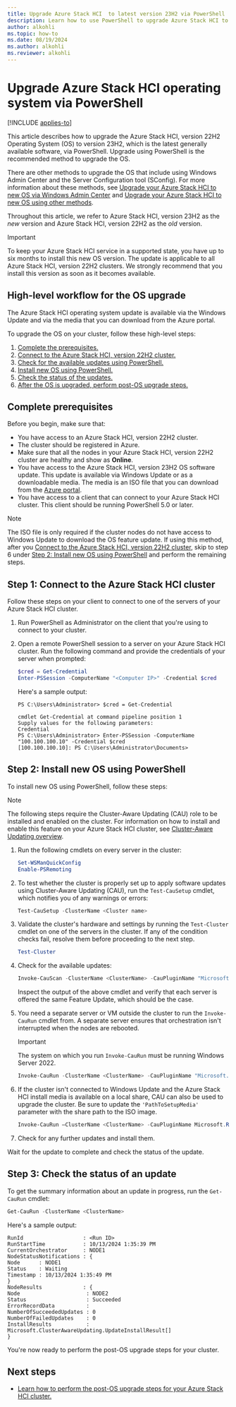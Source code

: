 ```yaml
---
title: Upgrade Azure Stack HCI  to latest version 23H2 via PowerShell
description: Learn how to use PowerShell to upgrade Azure Stack HCI to latest version 23H2.
author: alkohli
ms.topic: how-to
ms.date: 08/19/2024
ms.author: alkohli
ms.reviewer: alkohli
---
```


# Upgrade Azure Stack HCI operating system via PowerShell

[!INCLUDE [applies-to](../../includes/hci-applies-to-23h2-22h2.md)]

This article describes how to upgrade the Azure Stack HCI, version 22H2 Operating System (OS) to version 23H2, which is the latest generally available software, via PowerShell. Upgrade using PowerShell is the recommended method to upgrade the OS.

There are other methods to upgrade the OS that include using Windows Admin Center and the Server Configuration tool (SConfig). For more information about these methods, see [Upgrade your Azure Stack HCI to new OS via Windows Admin Center](./upgrade-22h2-to-23h2-windows-admin-center.md) and [Upgrade your Azure Stack HCI to new OS using other methods](./upgrade-22h2-to-23h2-other-methods.md).

Throughout this article, we refer to Azure Stack HCI, version 23H2 as the *new* version and Azure Stack HCI, version 22H2 as the *old* version.

> [!IMPORTANT]
> To keep your Azure Stack HCI service in a supported state, you have up to six months to install this new OS version. The update is applicable to all Azure Stack HCI, version 22H2 clusters. We strongly recommend that you install this version as soon as it becomes available.

## High-level workflow for the OS upgrade

The Azure Stack HCI operating system update is available via the Windows Update and via the media that you can download from the Azure portal.

To upgrade the OS on your cluster, follow these high-level steps:

1. [Complete the prerequisites.](#complete-prerequisites)
1. [Connect to the Azure Stack HCI, version 22H2 cluster.](#step-1-connect-to-the-azure-stack-hci-cluster)
1. [Check for the available updates using PowerShell.](#step-1-connect-to-the-azure-stack-hci-cluster)
1. [Install new OS using PowerShell.](#step-2-install-new-os-using-powershell)
1. [Check the status of the updates.](#step-3-check-the-status-of-an-update)
1. [After the OS is upgraded, perform post-OS upgrade steps.](#next-steps)

## Complete prerequisites

Before you begin, make sure that:

- You have access to an Azure Stack HCI, version 22H2 cluster.
- The cluster should be registered in Azure.
- Make sure that all the nodes in your Azure Stack HCI, version 22H2 cluster are healthy and show as **Online**.
- You have access to the Azure Stack HCI, version 23H2 OS software update. This update is available via Windows Update or as a downloadable media. The media is an ISO file that you can download from the [Azure portal](https://portal.azure.com/#view/Microsoft_Azure_HybridCompute/AzureArcCenterBlade/~/hciGetStarted).
- You have access to a client that can connect to your Azure Stack HCI cluster. This client should be running PowerShell 5.0 or later.

> [!NOTE]
> The ISO file is only required if the cluster nodes do not have access to Windows Update to download the OS feature update.  If using this method, after you [Connect to the Azure Stack HCI, version 22H2 cluster](#step-1-connect-to-the-azure-stack-hci-cluster), skip to step 6 under [Step 2: Install new OS using PowerShell](#step-2-install-new-os-using-powershell) and perform the remaining steps.

## Step 1: Connect to the Azure Stack HCI cluster

Follow these steps on your client to connect to one of the servers of your Azure Stack HCI cluster.

1. Run PowerShell as Administrator on the client that you're using to connect to your cluster.
1. Open a remote PowerShell session to a server on your Azure Stack HCI cluster. Run the following command and provide the credentials of your server when prompted:

   ```powershell
   $cred = Get-Credential
   Enter-PSSession -ComputerName "<Computer IP>" -Credential $cred 
   ```
   
   Here's a sample output:

   ```Console
   PS C:\Users\Administrator> $cred = Get-Credential
   
   cmdlet Get-Credential at command pipeline position 1
   Supply values for the following parameters:
   Credential
   PS C:\Users\Administrator> Enter-PSSession -ComputerName "100.100.100.10" -Credential $cred 
   [100.100.100.10]: PS C:\Users\Administrator\Documents>
   ```

## Step 2: Install new OS using PowerShell

To install new OS using PowerShell, follow these steps:

> [!NOTE]
> The following steps require the Cluster-Aware Updating (CAU) role to be installed and enabled on the cluster.  For information on how to install and enable this feature on your Azure Stack HCI cluster, see [Cluster-Aware Updating overview](/windows-server/failover-clustering/cluster-aware-updating#installing-cluster-aware-updating).

1. Run the following cmdlets on every server in the cluster: <!--ASK-->

   ```PowerShell
   Set-WSManQuickConfig
   Enable-PSRemoting
   ```

1. To test whether the cluster is properly set up to apply software updates using Cluster-Aware Updating (CAU), run the `Test-CauSetup` cmdlet, which notifies you of any warnings or errors:

   ```PowerShell
   Test-CauSetup -ClusterName <Cluster name>
   ```

1. Validate the cluster's hardware and settings by running the `Test-Cluster` cmdlet on one of the servers in the cluster. If any of the condition checks fail, resolve them before proceeding to the next step. <!--ASK-->

   ```PowerShell
   Test-Cluster
   ```

1. Check for the available updates:

   ```PowerShell
   Invoke-CauScan -ClusterName <ClusterName> -CauPluginName "Microsoft.RollingUpgradePlugin" -CauPluginArguments @{'WuConnected'='true';} -Verbose | fl *
   ```

   Inspect the output of the above cmdlet and verify that each server is offered the same Feature Update, which should be the case. <!--ASK-->

1. You need a separate server or VM outside the cluster to run the `Invoke-CauRun` cmdlet from. A separate server ensures that orchestration isn't interrupted when the nodes are rebooted.

    > [!IMPORTANT]
    > The system on which you run `Invoke-CauRun` must be running Windows Server 2022. <!--ASK-->

   ```PowerShell
   Invoke-CauRun -ClusterName <ClusterName> -CauPluginName "Microsoft.RollingUpgradePlugin" -CauPluginArguments @{'WuConnected'='true';} -Verbose -EnableFirewallRules -Force
   ```

1. If the cluster isn't connected to Windows Update and the Azure Stack HCI install media is available on a local share, CAU can also be used to upgrade the cluster. Be sure to update the `'PathToSetupMedia'` parameter with the share path to the ISO image.

   ```powershell
   Invoke-CauRun –ClusterName <ClusterName> -CauPluginName Microsoft.RollingUpgradePlugin -CauPluginArguments @{ 'WuConnected'='false';'PathToSetupMedia'='\some\path\'; 'UpdateClusterFunctionalLevel'='true'; } -Force
   ```

1. Check for any further updates and install them.

Wait for the update to complete and check the status of the update.

## Step 3: Check the status of an update

To get the summary information about an update in progress, run the `Get-CauRun` cmdlet:

```PowerShell
Get-CauRun -ClusterName <ClusterName>
```

Here's a sample output: <!--ASK-->

```output
RunId                   : <Run ID> 
RunStartTime            : 10/13/2024 1:35:39 PM 
CurrentOrchestrator     : NODE1 
NodeStatusNotifications : { 
Node      : NODE1 
Status    : Waiting 
Timestamp : 10/13/2024 1:35:49 PM 
} 
NodeResults             : { 
Node                     : NODE2 
Status                   : Succeeded 
ErrorRecordData          : 
NumberOfSucceededUpdates : 0 
NumberOfFailedUpdates    : 0 
InstallResults           : Microsoft.ClusterAwareUpdating.UpdateInstallResult[] 
}
```

You're now ready to perform the post-OS upgrade steps for your cluster.

## Next steps

- [Learn how to perform the post-OS upgrade steps for your Azure Stack HCI cluster.](./post-upgrade-steps.md)
